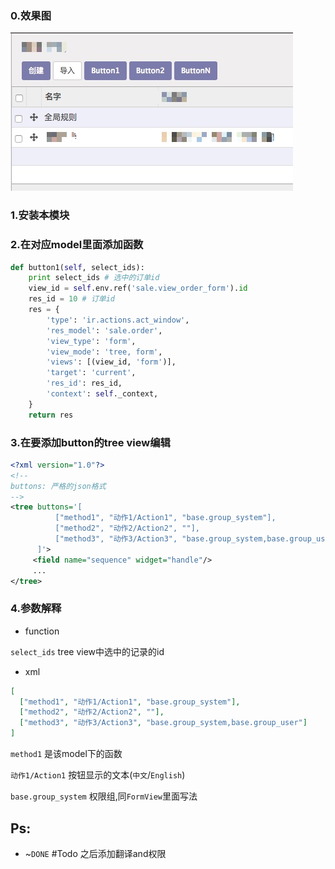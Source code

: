 
### 0.效果图

![](static/description/demo.png)

### 1.安装本模块

### 2.在对应model里面添加函数

```python
def button1(self, select_ids):
    print select_ids # 选中的订单id
    view_id = self.env.ref('sale.view_order_form').id
    res_id = 10 # 订单id
    res = {
        'type': 'ir.actions.act_window',
        'res_model': 'sale.order',
        'view_type': 'form',
        'view_mode': 'tree, form',
        'views': [(view_id, 'form')],
        'target': 'current',
        'res_id': res_id,
        'context': self._context,
    }
    return res
```

### 3.在要添加button的tree view编辑

```xml
<?xml version="1.0"?>
<!--
buttons: 严格的json格式
-->
<tree buttons='[
          ["method1", "动作1/Action1", "base.group_system"], 
          ["method2", "动作2/Action2", ""], 
          ["method3", "动作3/Action3", "base.group_system,base.group_user"] 
      ]'>
     <field name="sequence" widget="handle"/>
     ...
</tree>
```

### 4.参数解释

- function

`select_ids` tree view中选中的记录的id

- xml

```json
[
  ["method1", "动作1/Action1", "base.group_system"], 
  ["method2", "动作2/Action2", ""], 
  ["method3", "动作3/Action3", "base.group_system,base.group_user"] 
]
```

`method1` 是该model下的函数

`动作1/Action1` 按钮显示的文本(`中文`/`English`)

`base.group_system` 权限组,同`FormView`里面写法

## Ps: 

- ~`DONE` #Todo 之后添加翻译and权限

